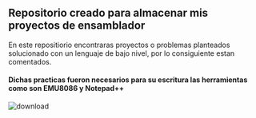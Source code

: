 ## Repositorio creado para almacenar mis proyectos de ensamblador

En este repositiorio encontraras proyectos o problemas planteados solucionado con un lenguaje de bajo nivel, por lo consiguiente estan comentados.

#### Dichas practicas fueron necesarios para su escritura las herramientas como son EMU8086 y Notepad++
![download](https://user-images.githubusercontent.com/66187774/161898855-14f7df97-a087-465b-99a7-730ff298ddca.png)
